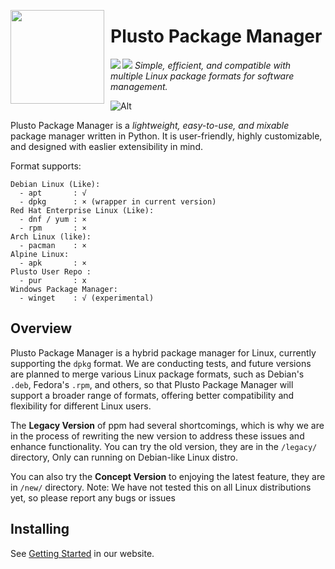 <img align="left" width="150" height="150" align="left" style="float: left; margin: 0 10px 0 0;" src="https://ppm.stevesuk.eu.org/icon.png"> <h1>Plusto Package Manager</h1>
<img align="left" src="https://img.shields.io/badge/Made%20with-Python-magenta?style=for-the-badge&logo=python&logoColor=magenta"><img src="https://img.shields.io/badge/Required-Linux-purple?style=for-the-badge&logo=linux&logoColor=purple"> *Simple, efficient, and compatible with multiple Linux package formats for software management.*

![Alt](https://repobeats.axiom.co/api/embed/28cf570b81bed278b472ceb028fbc9ffbb84715f.svg "Repobeats analytics image")

Plusto Package Manager is a *lightweight, easy-to-use, and mixable* package manager written in Python. It is user-friendly, highly customizable, and designed with easlier extensibility in mind. 

Format supports:
```
Debian Linux (Like):
  - apt       : √
  - dpkg      : × (wrapper in current version)
Red Hat Enterprise Linux (Like):
  - dnf / yum : ×
  - rpm       : ×
Arch Linux (like):
  - pacman    : ×
Alpine Linux:
  - apk       : ×
Plusto User Repo :
  - pur       : x
Windows Package Manager:
  - winget    : √ (experimental)
```
## Overview

Plusto Package Manager is a hybrid package manager for Linux, currently supporting the `dpkg` format. We are conducting tests, and future versions are planned to merge various Linux package formats, such as Debian's `.deb`, Fedora's `.rpm`, and others, so that Plusto Package Manager will support a broader range of formats, offering better compatibility and flexibility for different Linux users.

The **Legacy Version** of ppm had several shortcomings, which is why we are in the process of rewriting the new version to address these issues and enhance functionality. You can try the old version, they are in the `/legacy/` directory, Only can running on Debian-like Linux distro.

You can also try the **Concept Version** to enjoying the latest feature, they are in `/new/` directory. Note: We have not tested this on all Linux distributions yet, so please report any bugs or issues

## Installing

See [Getting Started](https://ppm.stevesuk.eu.org/getting-started.html) in our website.
